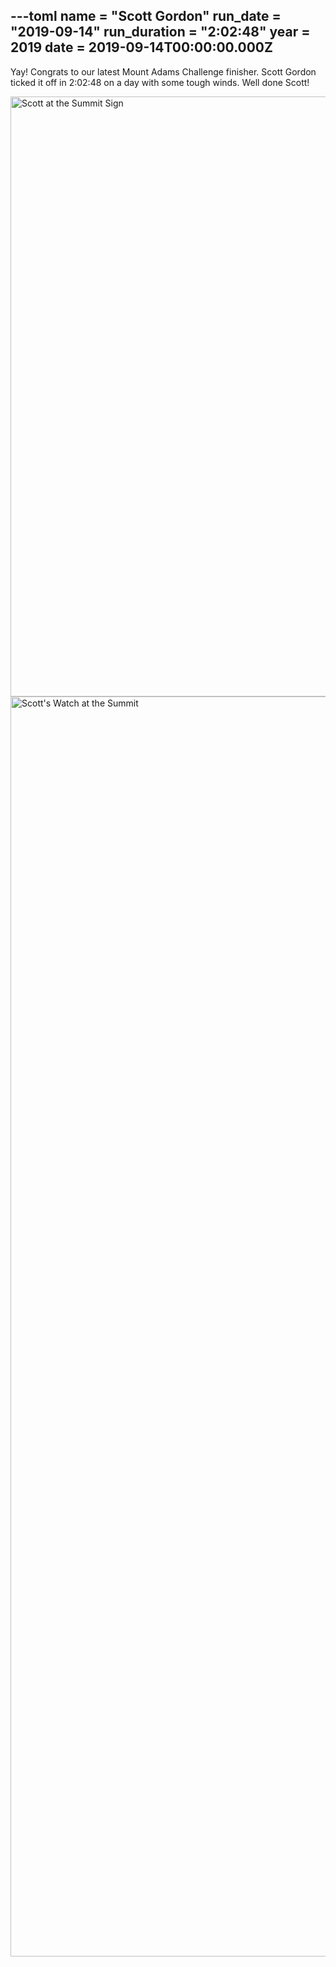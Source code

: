 ---toml
name = "Scott Gordon"
run_date = "2019-09-14"
run_duration = "2:02:48"
year = 2019
date = 2019-09-14T00:00:00.000Z
---

Yay! Congrats to our latest Mount Adams Challenge finisher. Scott Gordon ticked it off in 2:02:48 on a day with some tough winds. Well done Scott!

<img src="/assets/images/uploads/gordon-2019.jpg" alt="Scott at the Summit Sign" width="1280" height="960" class="img-fluid">
<img src="/assets/images/uploads/gordon-watch-2019.jpg" alt="Scott's Watch at the Summit" width="1504" height="2016" class="img-fluid">


